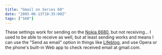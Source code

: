 ```yaml
---
title: "Gmail on Series 60"
date: "2005-06-13T10:35:00Z"
tags: ["S60"]
---
```


These settings work for sending on the [Nokia 6680](http://www.nokia.com/6680/), but not
receiving... I used to be able to receive as well, but at least sending works and means
I can use the "Send as email" option in things like
[Lifeblog](http://www.nokia.com/lifeblog), and use Opera or the phone's built-in Web app
to check received email at gmail.com.

